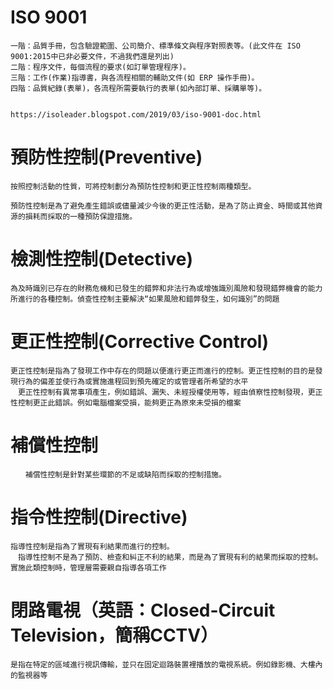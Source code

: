 
#  ISO 9001
```
一階：品質手冊，包含驗證範圍、公司簡介、標準條文與程序對照表等。(此文件在 ISO 9001:2015中已非必要文件，不過我們還是列出)
二階：程序文件，每個流程的要求(如訂單管理程序)。
三階：工作(作業)指導書，與各流程相關的輔助文件(如 ERP 操作手冊)。
四階：品質紀錄(表單)，各流程所需要執行的表單(如內部訂單、採購單等)。


https://isoleader.blogspot.com/2019/03/iso-9001-doc.html
```

# 預防性控制(Preventive)
```
按照控制活動的性質，可將控制劃分為預防性控制和更正性控制兩種類型。

預防性控制是為了避免產生錯誤或儘量減少今後的更正性活動，是為了防止資金、時間或其他資源的損耗而採取的一種預防保證措施。
```

# 檢測性控制(Detective)
```
為及時識別已存在的財務危機和已發生的錯弊和非法行為或增強識別風險和發現錯弊機會的能力所進行的各種控制。偵查性控制主要解決“如果風險和錯弊發生，如何識別”的問題
```

# 更正性控制(Corrective Control)
```
更正性控制是指為了發現工作中存在的問題以便進行更正而進行的控制。更正性控制的目的是發現行為的偏差並使行為或實施進程回到預先確定的或管理者所希望的水平
　更正性控制有異常事項產生，例如錯誤、漏失、未經授權使用等，經由偵察性控制發現，更正性控制更正此錯誤。例如電腦檔案受損，能夠更正為原來未受損的檔案
```

# 補償性控制 
```
　　補償性控制是針對某些環節的不足或缺陷而採取的控制措施。
```

# 指令性控制(Directive) 
```
指導性控制是指為了實現有利結果而進行的控制。
　指導性控制不是為了預防、檢查和糾正不利的結果，而是為了實現有利的結果而採取的控制。實施此類控制時，管理層需要親自指導各項工作
```

# 閉路電視（英語：Closed-Circuit Television，簡稱CCTV）
```
是指在特定的區域進行視訊傳輸，並只在固定迴路裝置裡播放的電視系統。例如錄影機、大樓內的監視器等
```



